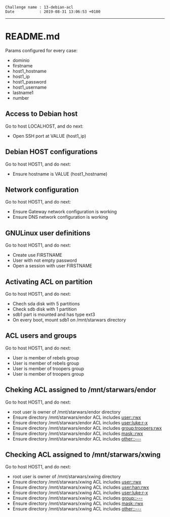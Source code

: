 ```
Challenge name : 13-debian-acl
Date           : 2019-08-31 13:06:53 +0100
```
---
# README.md

Params configured for every case:
* dominio
* firstname
* host1_hostname
* host1_ip
* host1_password
* host1_username
* lastname1
* number

## Access to Debian host

Go to host LOCALHOST, and do next:
* Open SSH port at VALUE (host1_ip)

## Debian HOST configurations

Go to host HOST1, and do next:
* Ensure hostname is VALUE (host1_hostname)

## Network configuration

Go to host HOST1, and do next:
* Ensure Gateway network configuration is working
* Ensure DNS network configuration is working

## GNULinux user definitions

Go to host HOST1, and do next:
* Create use FIRSTNAME
* User <FIRSTNAME> with not empty password 
* Open a session with user FIRSTNAME

## Activating ACL on partition

Go to host HOST1, and do next:
* Chech sda disk with 5 partitions
* Check sdb disk with 1 partition
* sdb1 part is mounted and has type ext3
* On every boot, mount sdb1 on /mnt/starwars directory

## ACL users and groups

Go to host HOST1, and do next:
* User <han> is member of rebels group
* User <luke> is member of rebels group
* User <trooper1> is member of troopers group
* User <trooper2> is member of troopers group

## Cheking ACL assigned to /mnt/starwars/endor

Go to host HOST1, and do next:
* root user is owner of /mnt/starwars/endor directory
* Ensure directory /mnt/starwars/endor ACL includes <user::rwx>
* Ensure directory /mnt/starwars/endor ACL includes <user:luke:r-x>
* Ensure directory /mnt/starwars/endor ACL includes <group:troopers:rwx>
* Ensure directory /mnt/starwars/endor ACL includes <mask::rwx>
* Ensure directory /mnt/starwars/endor ACL includes <other::--->

## Checking ACL assigned to /mnt/starwars/xwing

Go to host HOST1, and do next:
* root user is owner of /mnt/starwars/xwing directory
* Ensure directory /mnt/starwars/xwing ACL includes <user::rwx>
* Ensure directory /mnt/starwars/xwing ACL includes <user:han:rwx>
* Ensure directory /mnt/starwars/xwing ACL includes <user:luke:r-x>
* Ensure directory /mnt/starwars/xwing ACL includes <group::--->
* Ensure directory /mnt/starwars/xwing ACL includes <mask::rwx>
* Ensure directory /mnt/starwars/xwing ACL includes <other::--->
